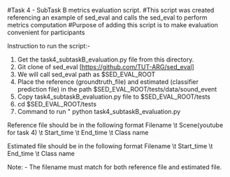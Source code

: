 #Task 4 - SubTask B metrics evaluation script. 
#This script was created referencing an example of sed_eval and calls the sed_eval to perform metrics computation
#Purpose of adding this script is to make evaluation convenient for participants

Instruction to run the script:- 
1. Get the task4_subtaskB_evaluation.py file from this directory. 
2. Git clone of sed_eval [https://github.com/TUT-ARG/sed_eval]
3. We will call sed_eval path as $SED_EVAL_ROOT
4. Place the reference (groundtruth_file) and estimated (classifier prediction file) in the path $SED_EVAL_ROOT/tests/data/sound_event
5. Copy task4_subtaskB_evaluation.py file to $SED_EVAL_ROOT/tests
6. cd $SED_EVAL_ROOT/tests
7. Command to run " python task4_subtaskB_evaluation.py <reference file name> <predicted file name>

Reference file should be in the following format
Filename \t Scene(youtube for task 4) \t Start_time \t End_time \t Class name

Estimated file should be in the following format
Filename \t Start_time \t End_time \t Class name

Note: - The filename must match for both reference file and estimated file. 
